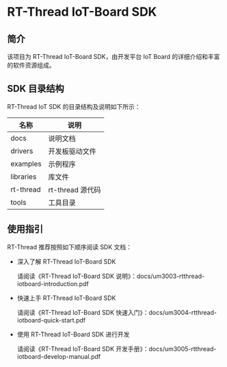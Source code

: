 # RT-Thread IoT-Board SDK

## 简介

该项目为 RT-Thread IoT-Board SDK，由开发平台 IoT Board 的详细介绍和丰富的软件资源组成。 

## SDK 目录结构

RT-Thread IoT SDK 的目录结构及说明如下所示：

| 名称 | 说明 |
| ---- | ---- |
| docs  | 说明文档 |
| drivers | 开发板驱动文件 |
| examples | 示例程序 |
| libraries | 库文件 |
| rt-thread | rt-thread 源代码 |
| tools | 工具目录 |

## 使用指引

RT-Thread 推荐按照如下顺序阅读 SDK 文档：

- 深入了解 RT-Thread IoT-Board SDK

  请阅读《RT-Thread IoT-Board SDK 说明》：docs/um3003-rtthread-iotboard-introduction.pdf

- 快速上手 RT-Thread IoT-Board SDK

  请阅读《RT-Thread IoT-Board SDK 快速入门》：docs/um3004-rtthread-iotboard-quick-start.pdf

- 使用 RT-Thread IoT-Board SDK 进行开发

  请阅读《RT-Thread IoT-Board SDK 开发手册》：docs/um3005-rtthread-iotboard-develop-manual.pdf

